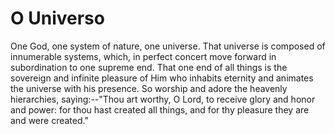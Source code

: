 # O Universo

One God, one system of nature, one universe. That universe is 
composed of innumerable systems, which, in perfect concert move 
forward in subordination to one supreme end. That one end of all 
things is the sovereign and infinite pleasure of Him who inhabits 
eternity and animates the universe with his presence. So worship 
and adore the heavenly hierarchies, saying:--"Thou art worthy, O 
Lord, to receive glory and honor and power: for thou hast created 
all things, and for thy pleasure they are and were created."
